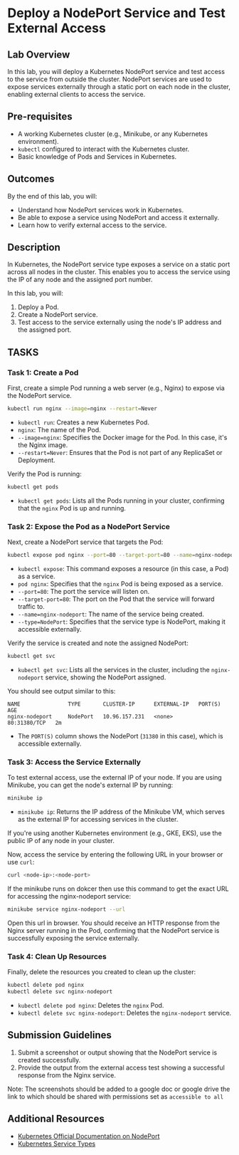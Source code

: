 # Deploy a NodePort Service and Test External Access

## Lab Overview
In this lab, you will deploy a Kubernetes NodePort service and test access to the service from outside the cluster. NodePort services are used to expose services externally through a static port on each node in the cluster, enabling external clients to access the service.

## Pre-requisites
- A working Kubernetes cluster (e.g., Minikube, or any Kubernetes environment).
- `kubectl` configured to interact with the Kubernetes cluster.
- Basic knowledge of Pods and Services in Kubernetes.

## Outcomes
By the end of this lab, you will:
- Understand how NodePort services work in Kubernetes.
- Be able to expose a service using NodePort and access it externally.
- Learn how to verify external access to the service.

## Description
In Kubernetes, the NodePort service type exposes a service on a static port across all nodes in the cluster. This enables you to access the service using the IP of any node and the assigned port number.

In this lab, you will:
1. Deploy a Pod.
2. Create a NodePort service.
3. Test access to the service externally using the node's IP address and the assigned port.

## TASKS

### Task 1: Create a Pod
First, create a simple Pod running a web server (e.g., Nginx) to expose via the NodePort service.

```bash
kubectl run nginx --image=nginx --restart=Never
```
- `kubectl run`: Creates a new Kubernetes Pod.
- `nginx`: The name of the Pod.
- `--image=nginx`: Specifies the Docker image for the Pod. In this case, it's the Nginx image.
- `--restart=Never`: Ensures that the Pod is not part of any ReplicaSet or Deployment.

Verify the Pod is running:

```bash
kubectl get pods
```
- `kubectl get pods`: Lists all the Pods running in your cluster, confirming that the `nginx` Pod is up and running.

### Task 2: Expose the Pod as a NodePort Service
Next, create a NodePort service that targets the Pod:

```bash
kubectl expose pod nginx --port=80 --target-port=80 --name=nginx-nodeport --type=NodePort
```
- `kubectl expose`: This command exposes a resource (in this case, a Pod) as a service.
- `pod nginx`: Specifies that the `nginx` Pod is being exposed as a service.
- `--port=80`: The port the service will listen on.
- `--target-port=80`: The port on the Pod that the service will forward traffic to.
- `--name=nginx-nodeport`: The name of the service being created.
- `--type=NodePort`: Specifies that the service type is NodePort, making it accessible externally.

Verify the service is created and note the assigned NodePort:

```bash
kubectl get svc
```
- `kubectl get svc`: Lists all the services in the cluster, including the `nginx-nodeport` service, showing the NodePort assigned.

You should see output similar to this:

```plaintext
NAME               TYPE       CLUSTER-IP      EXTERNAL-IP   PORT(S)        AGE
nginx-nodeport     NodePort   10.96.157.231   <none>        80:31380/TCP   2m
```
- The `PORT(S)` column shows the NodePort (`31380` in this case), which is accessible externally.

### Task 3: Access the Service Externally
To test external access, use the external IP of your node. If you are using Minikube, you can get the node's external IP by running:

```bash
minikube ip
```
- `minikube ip`: Returns the IP address of the Minikube VM, which serves as the external IP for accessing services in the cluster.

If you're using another Kubernetes environment (e.g., GKE, EKS), use the public IP of any node in your cluster.

Now, access the service by entering the following URL in your browser or use `curl`:

```bash
curl <node-ip>:<node-port>
```

If the minikube runs on dokcer then use this command to get the exact URL for accessing the nginx-nodeport service:

```bash
minikube service nginx-nodeport --url
```

Open this url in browser. You should receive an HTTP response from the Nginx server running in the Pod, confirming that the NodePort service is successfully exposing the service externally.

### Task 4: Clean Up Resources
Finally, delete the resources you created to clean up the cluster:

```bash
kubectl delete pod nginx
kubectl delete svc nginx-nodeport
```
- `kubectl delete pod nginx`: Deletes the `nginx` Pod.
- `kubectl delete svc nginx-nodeport`: Deletes the `nginx-nodeport` service.

## Submission Guidelines
1. Submit a screenshot or output showing that the NodePort service is created successfully.
2. Provide the output from the external access test showing a successful response from the Nginx service.

Note: The screenshots should be added to a google doc or google drive the link to which should be shared with permissions set as `accessible to all`

## Additional Resources
- [Kubernetes Official Documentation on NodePort](https://kubernetes.io/docs/concepts/services-networking/service/#nodeport)
- [Kubernetes Service Types](https://kubernetes.io/docs/concepts/services-networking/service/#service-types)

